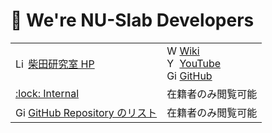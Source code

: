 # 👋 We're NU-Slab Developers

<table><tbody>
  <tr>
    <td>
      <img width="16" src="http://www.google.com/s2/favicons?domain=slab.cis.nagasaki-u.ac.jp" alt="Link">
      <a href="http://slab.cis.nagasaki-u.ac.jp/">柴田研究室 HP</a>
    </td>
    <td>
      <img width="16" src="http://www.google.com/s2/favicons?domain=en.wikipedia.org" alt="Wiki">
      <a href="http://slab.cis.nagasaki-u.ac.jp/wiki">Wiki</a><br>
      <img width="16" src="http://www.google.com/s2/favicons?domain=www.youtube.com" alt="YouTube">
      <a href="https://www.youtube.com/channel/UCpryYG30B-3W4KIk7xDqjNg/">YouTube</a><br>
      <img width="16" src="http://www.google.com/s2/favicons?domain=github.com" alt="GitHub">
      <a href="https://github.com/nu-slab/">GitHub</a><br>
    </td>
  </tr>
  <tr>
    <td>
      <a href="https://github.com/nu-slab/.internal/blob/main/README.md">:lock: Internal</a>
    </td>
    <td>在籍者のみ閲覧可能</td>
  </tr>
  <tr>
    <td>
      <img width="16" src="http://www.google.com/s2/favicons?domain=github.com" alt="GitHub">
      <a href="https://github.com/nu-slab/.internal/blob/main/src/repository.md">GitHub Repository のリスト</a>
    </td>
    <td>在籍者のみ閲覧可能</td>
  </tr>
</tbody></table>
